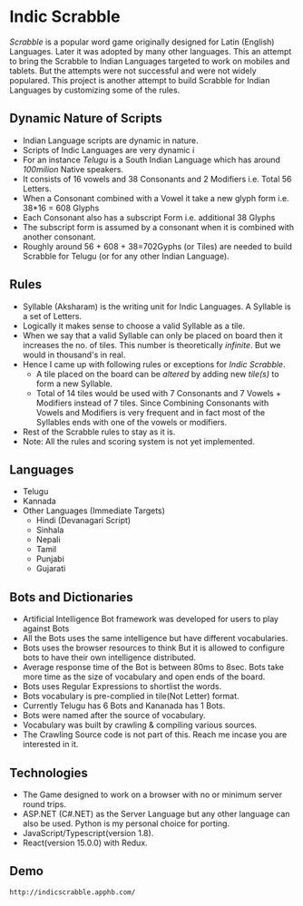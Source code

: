 # Indic Scrabble 

*Scrabble* is a popular word game originally designed for Latin (English) Languages. Later it was adopted by many other languages.
This an attempt to bring the Scrabble to Indian Languages targeted to work on mobiles and tablets. But the attempts were not successful and were not widely populared.
This project is another attempt to build Scrabble for Indian Languages by customizing some of the rules.

## Dynamic Nature of Scripts

* Indian Language scripts are dynamic in nature.
* Scripts of Indic Languages are very dynamic i
* For an instance *Telugu* is a South Indian Language which has around *100milion* Native speakers.
* It consists of 16 vowels and 38 Consonants and 2 Modifiers i.e. Total 56 Letters.
* When a Consonant combined with a Vowel it take a new glyph form i.e. 38*16 = 608 Glyphs
* Each Consonant also has a subscript Form i.e. additional 38 Glyphs
* The subscript form is assumed by a consonant when it is combined with another consonant.
* Roughly around 56 + 608 + 38=702Gyphs (or Tiles) are needed to build Scrabble for Telugu (or for any other Indian Language).

## Rules

* Syllable (Aksharam) is the writing unit for Indic Languages. A Syllable is a set of Letters.
* Logically it makes sense to choose a valid Syllable as a tile. 
* When we say that a valid Syllable can only be placed on board then it increases the no. of tiles. This number is theoretically *infinite*. But we would in thousand's in real.
* Hence I came up with following rules or exceptions for *Indic Scrabble*. 
    * A tile placed on the board can be *altered* by adding new *tile(s)* to form a new Syllable.
    * Total of 14 tiles would be used with 7 Consonants and 7 Vowels + Modifiers instead of 7 tiles. Since Combining Consonants with Vowels and Modifiers is very frequent and in fact most of the Syllables ends with one of the vowels or modifiers.
* Rest of the Scrabble rules to stay as it is.
* Note: All the rules and scoring system is not yet implemented.

## Languages

* Telugu
* Kannada
* Other Languages (Immediate Targets)
    * Hindi (Devanagari Script)
    * Sinhala
    * Nepali
    * Tamil
    * Punjabi
    * Gujarati

## Bots and Dictionaries

* Artificial Intelligence Bot framework was developed for users to play against Bots
* All the Bots uses the same intelligence but have different vocabularies.
* Bots uses the browser resources to think But it is allowed to configure bots to have their own intelligence distributed.
* Average response time of the Bot is between 80ms to 8sec. Bots take more time as the size of vocabulary and open ends of the board.
* Bots uses Regular Expressions to shortlist the words.
* Bots vocabulary is pre-complied in tile(Not Letter) format.
* Currently Telugu has 6 Bots and Kananada has 1 Bots.
* Bots were named after the source of vocabulary.
* Vocabulary was built by crawling & compiling various sources. 
* The Crawling Source code is not part of this. Reach me incase you are interested in it.

## Technologies

*  The Game designed to work on a browser with no or minimum server round trips.
*  ASP.NET (C#.NET) as the Server Language but any other language can also be used. Python is my personal choice for porting.
*  JavaScript/Typescript(version 1.8).
*  React(version 15.0.0) with Redux.

## Demo
    http://indicscrabble.apphb.com/





